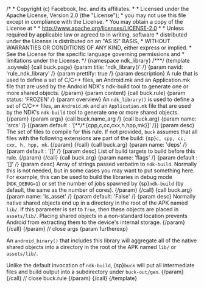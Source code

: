 /\* \* Copyright (c) Facebook, Inc. and its affiliates. \* \* Licensed
under the Apache License, Version 2.0 (the \"License\"); \* you may not
use this file except in compliance with the License. \* You may obtain a
copy of the License at \* \* http://www.apache.org/licenses/LICENSE-2.0
\* \* Unless required by applicable law or agreed to in writing,
software \* distributed under the License is distributed on an \"AS IS\"
BASIS, \* WITHOUT WARRANTIES OR CONDITIONS OF ANY KIND, either express
or implied. \* See the License for the specific language governing
permissions and \* limitations under the License. \*/ {namespace
ndk_library} /\*\*\*/ {template .soyweb} {call buck.page} {param title:
\'ndk_library()\' /} {param navid: \'rule_ndk_library\' /} {param
prettify: true /} {param description} A rule that is used to define a
set of C/C++ files, an Android.mk and an Application.mk file that are
used by the Android NDK\'s ndk-build tool to generate one or more shared
objects. {/param} {param content} {call buck.rule} {param status:
\'FROZEN\' /} {param overview} An `ndk_library()` is used to define a
set of C/C++ files, an `Android.mk` and an `Application.mk` file that
are used by the NDK\'s `ndk-build` tool to generate one or more shared
objects. {/param} {param args} {call buck.name_arg /} {call buck.arg}
{param name: \'srcs\' /} {{param default :
\'\[\*\*/\*.{cpp,c,cc,cxx,h,hpp,mk}\]\' /}} {param desc} The set of
files to compile for this rule. If not provided, `buck` assumes that all
files with the following extensions are part of the build:
{sp}`c, cpp, cc, cxx, h, hpp, mk`. {/param} {/call} {call buck.arg}
{param name: \'deps\' /} {param default : \'\[\]\' /} {param desc} List
of build targets to build before this rule. {/param} {/call} {call
buck.arg} {param name: \'flags\' /} {param default : \'\[\]\' /} {param
desc} Array of strings passed verbatim to `ndk-build`. Normally this is
not needed, but in some cases you may want to put something here. For
example, this can be used to build the libraries in debug mode
(`NDK_DEBUG=1`) or set the number of jobs spawned by {sp}`ndk-build` (by
default, the same as the number of cores). {/param} {/call} {call
buck.arg} {param name: \'is_asset\' /} {param default: \'False\' /}
{param desc} Normally native shared objects end up in a directory in the
root of the APK named `lib/`. If this parameter is set to `True`, then
these objects are placed in `assets/lib/`. Placing shared objects in a
non-standard location prevents Android from extracting them to the
device\'s internal storage. {/param} {/call} {/param} // close args
{param furtherexp}

An `android_binary()` that includes this library will aggregate all of
the native shared objects into a directory in the root of the APK named
`lib/` or `assets/lib/`.

Unlike the default invocation of `ndk-build`, {sp}`buck` will put all
intermediate files and build output into a subdirectory under
`buck-out/gen`. {/param} {/call} // close buck.rule {/param} {/call}
{/template}
